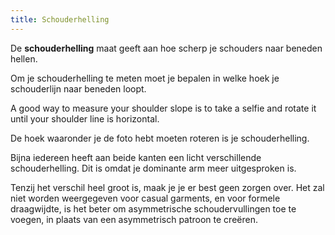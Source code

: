 ```yaml
---
title: Schouderhelling
---
```


De **schouderhelling** maat geeft aan hoe scherp je schouders naar beneden hellen.

Om je schouderhelling te meten moet je bepalen in welke hoek je schouderlijn naar beneden loopt.

A good way to measure your shoulder slope is to take a selfie and rotate it until your shoulder line is horizontal.

De hoek waaronder je de foto hebt moeten roteren is je schouderhelling.

<Note>

Bijna iedereen heeft aan beide kanten een licht verschillende schouderhelling.
Dit is omdat je dominante arm meer uitgesproken is.

Tenzij het verschil heel groot is, maak je je er best geen zorgen over.
Het zal niet worden weergegeven voor casual garments, en voor formele draagwijdte, is het beter om
asymmetrische schoudervullingen toe te voegen, in plaats van een asymmetrisch patroon te creëren.

</Note>
<MeasieImage />
